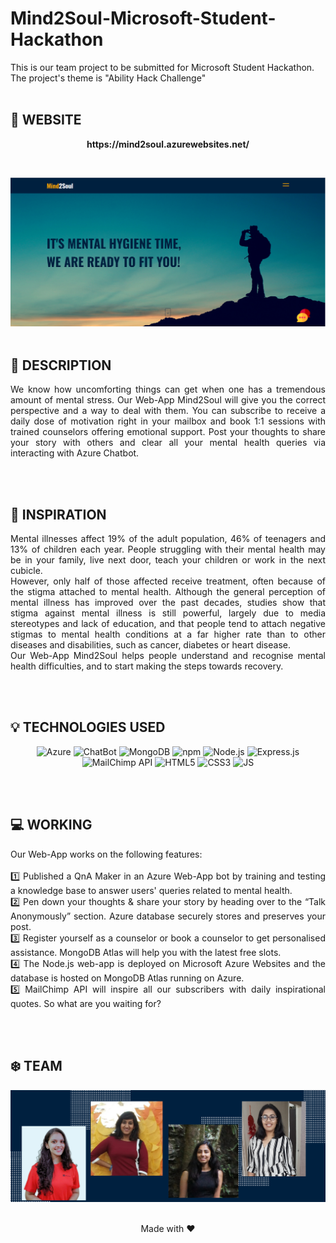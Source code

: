 # Mind2Soul-Microsoft-Student-Hackathon
This is our team project to be submitted for Microsoft Student Hackathon. The project's theme is "Ability Hack Challenge"
<br>
<br>

## 🔆 WEBSITE 
<p align = "center">
  <strong>https://mind2soul.azurewebsites.net/</strong>
</p>
<br>

![Project Image](https://github.com/ishikabansal04/Mind2Soul-Microsoft-Student-Hackathon/blob/master/Project%20Image.PNG)
<br>
<br>


## 📜 DESCRIPTION
<p align = "justify">
We know how uncomforting things can get when one has a tremendous amount of mental stress. Our Web-App Mind2Soul will give you the correct perspective and a way to deal with them. 
You can subscribe to receive a daily dose of motivation right in your mailbox and book 1:1 sessions with trained counselors offering emotional support. Post your thoughts to share your story with others and clear all your mental health queries via interacting with Azure Chatbot. 
</p>
<br>
<br>


## 🚩 INSPIRATION
<p align = "justify">
Mental illnesses affect 19% of the adult population, 46% of teenagers and 13% of children each year. People struggling with their mental health may be in your family, live next door, teach your children or work in the next cubicle.<br>
However, only half of those affected receive treatment, often because of the stigma attached to mental health. Although the general perception of mental illness has improved over the past decades, studies show that stigma against mental illness is still powerful, largely due to media stereotypes and lack of education, and that people tend to attach negative stigmas to mental health conditions at a far higher rate than to other diseases and disabilities, such as cancer, diabetes or heart disease. <br>
Our Web-App Mind2Soul helps people understand and recognise mental health difficulties, and to start making the steps towards recovery.
</p>
<br>
<br>


## 💡 TECHNOLOGIES USED
<p align = "center">
<img src="https://img.icons8.com/color/48/000000/azure-1.png" alt = "Azure"/>
<img src="https://img.icons8.com/fluency/48/000000/chatbot.png" alt = "ChatBot"/>
<img src="https://img.icons8.com/color/48/000000/mongodb.png" alt = "MongoDB"/>
<img src="https://img.icons8.com/color/48/000000/npm.png" alt = "npm"/>
<img src="https://img.icons8.com/color/48/000000/nodejs.png" alt = "Node.js"/>
<img src="https://img.icons8.com/color/48/000000/express.png" alt = "Express.js"/>
<img src="https://img.icons8.com/bubbles/50/000000/mailchimp.png" alt = "MailChimp API"/>
<img src="https://img.icons8.com/color/48/000000/html-5--v1.png" alt = "HTML5"/>
<img src="https://img.icons8.com/color/48/000000/css3.png" alt = "CSS3"/>
<img src="https://img.icons8.com/color/48/000000/javascript--v1.png" alt = "JS"/>
</p>
<br>
<br>


## 💻 WORKING
<p align = "justify">
Our Web-App works on the following features: <br><br>
1️⃣ Published a QnA Maker in an Azure Web-App bot by training and testing a knowledge base to answer users' queries related to mental health.<br>
2️⃣ Pen down your thoughts & share your story by heading over to the “Talk Anonymously” section. Azure database securely stores and preserves your post. <br>
3️⃣ Register yourself as a counselor or book a counselor to get personalised assistance. MongoDB Atlas will help you with the latest free slots.<br>
4️⃣ The Node.js web-app is deployed on Microsoft Azure Websites and the database is hosted on MongoDB Atlas running on Azure. <br>
5️⃣ MailChimp API will inspire all our subscribers with daily inspirational quotes. So what are you waiting for? 
</p>
<br>
<br>

## ❄️ TEAM
![Team Image](https://github.com/ishikabansal04/Mind2Soul-Microsoft-Student-Hackathon/blob/master/Team%20Photo.png)
<br>
<br>

<p align = "center">
  Made with ♥️
</p>  




